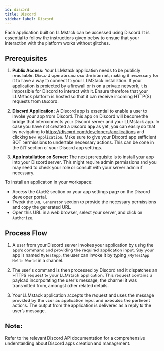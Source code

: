 ```yaml
---
id: discord
title: Discord
sidebar_label: Discord
---
```


Each application built on LLMstack can be accessed using Discord. It is essential to follow the instructions given below to ensure that your interaction with the platform works without glitches.

## Prerequisites 

1. **Public Access:** Your LLMstack application needs to be publicly reachable. Discord operates across the internet, making it necessary for it to have a way to connect to your LLMStack installation. If your application is protected by a firewall or is on a private network, it is impossible for Discord to interact with it. Ensure therefore that your LLMstack platform is hosted so that it can receive incoming HTTP(S) requests from Discord.

2. **Discord Application:** A Discord app is essential to enable a user to invoke your app from Discord. This app on Discord will become the bridge that interconnects your Discord server and your LLMstack app. In case you have not created a Discord app as yet, you can easily do that by navigating to https://discord.com/developers/applications and clicking `New Application`. Make sure to give your Discord app sufficient BOT permissions to undertake necessary actions. This can be done in the `BOT` section of your Discord app settings.

3. **App Installation on Server:** The next prerequisite is to install your app into your Discord server. This might require admin permissions and you may need to check your role or consult with your server admin if necessary.

  To install an application in your workspace:

   - Access the `OAuth2` section on your app settings page on the Discord developer portal.
   - Tweak the `URL Generator` section to provide the necessary permissions and copy the generated URL.
   - Open this URL in a web browser, select your server, and click on `Authorize`.


## Process Flow

1. A user from your Discord server invokes your application by using the app’s command and providing the required application input. Say your app is named `MyTestApp`, the user can invoke it by typing `/MyTestApp Hello World` in a channel.

2. The user's command is then processed by Discord and it dispatches an HTTPS request to your LLMstack application. This request contains a payload incorporating the user's message, the channel it was transmitted from, amongst other related details.

3. Your LLMstack application accepts the request and uses the message provided by the user as application input and executes the pertinent actions. The output from the application is delivered as a reply to the user's message.

## Note:

Refer to the relevant Discord API documentation for a comprehensive understanding about Discord apps creation and management.